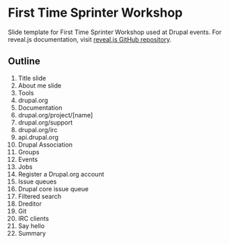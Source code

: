 # First Time Sprinter Workshop

Slide template for First Time Sprinter Workshop used at Drupal events. For
reveal.js documentation, visit [reveal.js GitHub repository](https://github.com/hakimel/reveal.js/).

## Outline

1. Title slide
1. About me slide
1. Tools
1. drupal.org
1. Documentation
1. drupal.org/project/[name]
1. drupal.org/support
1. drupal.org/irc
1. api.drupal.org
1. Drupal Association
1. Groups
1. Events
1. Jobs
1. Register a Drupal.org account
1. Issue queues
1. Drupal core issue queue
1. Filtered search
1. Dreditor
1. Git
1. IRC clients
1. Say hello
1. Summary
